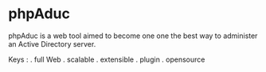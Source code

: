 # phpAduc

phpAduc is a web tool aimed to become one one the best way to administer an Active Directory server.

Keys :
. full Web
. scalable
. extensible
. plugin
. opensource